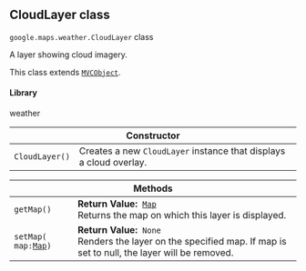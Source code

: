 <h2 id="CloudLayer"> CloudLayer class </h2><p>
<code><span itemprop="path">google.maps.weather</span>.<span itemprop="name">CloudLayer</span></code>
class
</p><p>A layer showing cloud imagery.</p><p>This class extends
<code><a href="https://github.com/amenadiel/google-maps-documentation/blob/master/docs/MVCObject.md">MVCObject</a></code>.
</p><h4>Library</h4><p>weather</p><div class="devsite-table-wrapper"><table class="constructors responsive" summary="class CloudLayer - Constructor">
<thead>
<tr><th colspan="2">Constructor</th>
</tr></thead>
<tbody>
<tr>
<td><code><span>CloudLayer()</span></code></td>
<td>Creates a new <code><span>CloudLayer</span></code> instance that displays a cloud overlay.</td>
</tr>
</tbody>
</table></div><div class="devsite-table-wrapper"><table class="methods responsive" summary="class CloudLayer - Methods">
<thead>
<tr><th colspan="2">Methods</th>
</tr></thead>
<tbody>
<tr>
<td><code><span>getMap()</span></code></td>
<td><div><strong>Return Value:</strong>&nbsp; <code><a href="https://github.com/amenadiel/google-maps-documentation/blob/master/docs/Map.md">Map</a></code></div>
<div class="desc">Returns the map on which this layer is displayed.</div></td>
</tr>
<tr>
<td><code><span>setMap(<wbr>map:</span><a href="https://github.com/amenadiel/google-maps-documentation/blob/master/docs/Map.md"><span>Map</span></a><span>)</span></code></td>
<td><div><strong>Return Value:</strong>&nbsp; <code>None</code></div>
<div class="desc">Renders the layer on the specified map. If map is set to null, the layer will be removed.</div></td>
</tr>
</tbody>
</table></div>